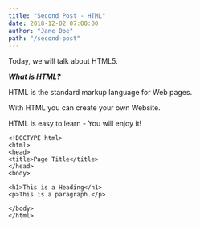 ```yaml
---
title: "Second Post - HTML"
date: 2018-12-02 07:00:00
author: "Jane Doe"
path: "/second-post"
---
```


Today, we will talk about HTML5.

**_What is HTML?_**

HTML is the standard markup language for Web pages.

With HTML you can create your own Website.

HTML is easy to learn - You will enjoy it!

```
<!DOCTYPE html>
<html>
<head>
<title>Page Title</title>
</head>
<body>

<h1>This is a Heading</h1>
<p>This is a paragraph.</p>

</body>
</html>
```
